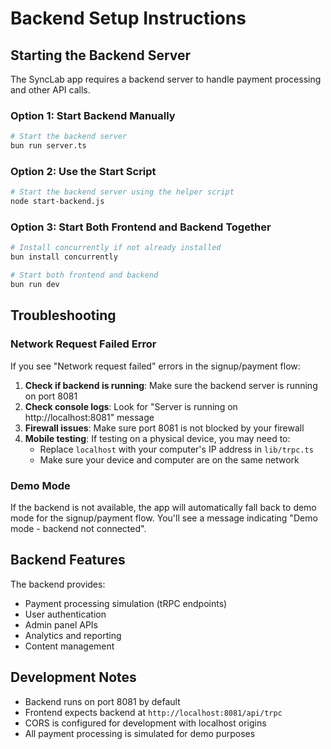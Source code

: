 # Backend Setup Instructions

## Starting the Backend Server

The SyncLab app requires a backend server to handle payment processing and other API calls.

### Option 1: Start Backend Manually
```bash
# Start the backend server
bun run server.ts
```

### Option 2: Use the Start Script
```bash
# Start the backend server using the helper script
node start-backend.js
```

### Option 3: Start Both Frontend and Backend Together
```bash
# Install concurrently if not already installed
bun install concurrently

# Start both frontend and backend
bun run dev
```

## Troubleshooting

### Network Request Failed Error
If you see "Network request failed" errors in the signup/payment flow:

1. **Check if backend is running**: Make sure the backend server is running on port 8081
2. **Check console logs**: Look for "Server is running on http://localhost:8081" message
3. **Firewall issues**: Make sure port 8081 is not blocked by your firewall
4. **Mobile testing**: If testing on a physical device, you may need to:
   - Replace `localhost` with your computer's IP address in `lib/trpc.ts`
   - Make sure your device and computer are on the same network

### Demo Mode
If the backend is not available, the app will automatically fall back to demo mode for the signup/payment flow. You'll see a message indicating "Demo mode - backend not connected".

## Backend Features

The backend provides:
- Payment processing simulation (tRPC endpoints)
- User authentication
- Admin panel APIs
- Analytics and reporting
- Content management

## Development Notes

- Backend runs on port 8081 by default
- Frontend expects backend at `http://localhost:8081/api/trpc`
- CORS is configured for development with localhost origins
- All payment processing is simulated for demo purposes